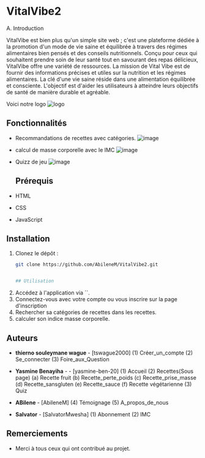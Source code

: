 # VitalVibe2
A.	Introduction

VitalVibe est bien plus qu'un simple site web ; c'est une plateforme dédiée à la promotion d'un mode de vie saine et équilibrée à travers des régimes alimentaires bien pensés et des conseils nutritionnels. Conçu pour ceux qui souhaitent prendre soin de leur santé tout en savourant des repas délicieux, VitalVibe offre une variété de ressources.
La mission de Vital Vibe est de fournir des informations précises et utiles sur la nutrition et les régimes alimentaires. La clé d'une vie saine réside dans une alimentation équilibrée et consciente. L'objectif est d'aider les utilisateurs à atteindre leurs objectifs de santé de manière durable et agréable.

Voici notre logo
![logo](https://github.com/user-attachments/assets/dea56c2d-7bb1-440c-8d4f-957085b01f51)

## Fonctionnalités

- Recommandations de recettes avec catégories.
 ![image](https://github.com/user-attachments/assets/c186580a-e8d0-4347-bd3e-5c52ee606400)

- calcul de masse corporelle avec le IMC
 ![image](https://github.com/user-attachments/assets/e77686b6-7be6-4dd8-84ea-68f6746a4d73)

- Quizz de jeu
 ![image](https://github.com/user-attachments/assets/fc543460-964b-4532-a0c8-9822c222cec7)


  ## Prérequis

- HTML
- CSS
- JavaScript

## Installation

1. Clonez le dépôt :
   ```bash
   git clone https://github.com/AbileneM/VitalVibe2.git


   ## Utilisation

1. Accédez à l'application via ``.
2. Connectez-vous avec votre compte ou vous inscrire sur la page d'inscription
3. Rechercher sa catégories de recettes dans les recettes.
4. calculer son indice masse corporelle.


## Auteurs

- **thierno souleymane wague**  - [tswague2000]
(1)	Créer_un_compte
(2)	Se_connecter
(3)	Foire_aux_Question

- **Yasmine Benayiha** -  - [yasmine-ben-20]
(1)	Accueil
(2)	Recettes(Sous page)
(a)	Recette fruit
(b)	Recette_perte_poids
(c)	Recette_prise_masse
(d)	Recette_sansgluten
(e)	Recette_sauce
(f)	    Recette végétarienne
(3) Quiz

- **ABilene**  - [AbileneM]
(4)	Témoignage
(5)	A_propos_de_nous

- **Salvator**  - [SalvatorMwesha]
(1)	Abonnement
(2)	IMC

## Remerciements

- Merci à tous ceux qui ont contribué au projet.




